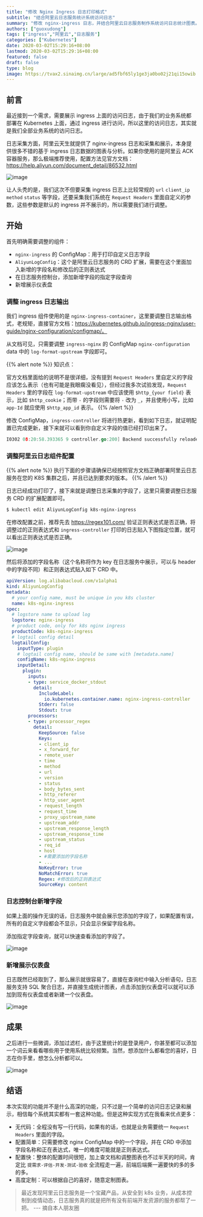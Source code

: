 ```yaml
---
title: "修改 Nginx Ingress 日志打印格式"
subtitle: "结合阿里云日志服务统计系统访问日志"
summary: "修改 nginx-ingress 日志，并结合阿里云日志服务制作系统访问日志统计图表。"
authors: ["guoxudong"]
tags: ["ingress","阿里云","日志服务"]
categories: ["Kubernetes"]
date: 2020-03-02T15:29:16+08:00
lastmod: 2020-03-02T15:29:16+08:00
featured: false
draft: false
type: blog
image: https://tvax2.sinaimg.cn/large/ad5fbf65ly1ge3ja0bo02j21qi15owib.jpg
---
```


## 前言

最近接到一个需求，需要展示 ingress 上面的访问日志，由于我们的业务系统都部署在 Kubernetes 上面，通过 ingress 进行访问，所以这里的访问日志，其实就是我们全部业务系统的访问日志。

日志采集方面，阿里云天生就提供了 nginx-ingress 日志和采集和展示，本身提供很多不错的基于 ingress 日志数据的图表与分析。如果你使用的是阿里云 ACK 容器服务，那么极端推荐使用，配置方法见官方文档：https://help.aliyun.com/document_detail/86532.html

![image](https://tva2.sinaimg.cn/large/ad5fbf65gy1gcfmo5d410j21970nzwjg.jpg)

让人头秃的是，我们这次不但要采集 ingress 日志上比较常规的 `url` `client_ip` `method` `status` 等字段，还要采集我们系统在 `Request Headers` 里面自定义的参数，这些参数是默认的 ingress 并不展示的，所以需要我们进行调整。

## 开始

首先明确需要调整的组件：

- `nginx-ingress` 的 ConfigMap：用于打印自定义日志字段
- `AliyunLogConfig`：这个是阿里云日志服务的 CRD 扩展，需要在这个里面加入新增的字段名和修改后的正则表达式
- 在日志服务控制台，添加新增字段的指定字段查询
- 新增展示仪表盘

### 调整 ingress 日志输出
<!-- markdown-link-check-disable-next-line -->
我们 ingress 组件使用的是 `nginx-ingress-container`，这里要调整日志输出格式，老规矩，直接官方文档：https://kubernetes.github.io/ingress-nginx/user-guide/nginx-configuration/configmap/。

从文档可见，只需要调整 `ingress-nginx` 的 ConfigMap `nginx-configuration` data 中的 `log-format-upstream` 字段即可。

{{% alert note %}}
知识点：

官方文档里面给的说明不是很详细，没有提到 `Request Headers` 里自定义的字段应该怎么表示（也有可能是我眼瘸没看见），但经过我多次试验发现，`Request Headers` 里的字段在 `log-format-upstream` 中应该使用 `$http_{your field}` 表示，比如 `$http_cookie`；而带 `-` 的字段则需要将 `-` 改为 `_`，并且使用小写，比如 `app-Id` 就应使用 `$http_app_id` 表示。
{{% /alert %}}

修改 ConfigMap，`ingress-controller` 将进行热更新，看到如下日志，就证明配置已完成更新，接下来就可以看到你自定义字段的值已经打印出来了。

```go
I0302 08:20:58.393365 9 controller.go:200] Backend successfully reloaded.
```

### 调整阿里云日志组件配置

{{% alert note %}}
执行下面的步骤请确保已经按照官方文档正确部署阿里云日志服务在您的 K8S 集群之后，并且已达到要求的版本。
{{% /alert %}}

日志已经成功打印了，接下来就是调整日志采集的字段了，这里只需要调整日志服务 CRD 的扩展配置即可。

```bash
$ kubectl edit AliyunLogConfig k8s-nginx-ingress
```
在修改配置之前，推荐先去 https://regex101.com/ 验证正则表达式是否正确，将调整过的正则表达式和 `ingress-controller` 打印的日志贴入下图指定位置，就可以看出正则表达式是否正确。

![image](https://tvax1.sinaimg.cn/large/ad5fbf65gy1gcfo9lxuc6j21gv0juwka.jpg)

然后将添加的字段名称（这个名称将作为 key 在日志服务中展示，可以与 header 中的字段不同）和正则表达式贴入如下 CRD 中。

```yaml
apiVersion: log.alibabacloud.com/v1alpha1
kind: AliyunLogConfig
metadata:
  # your config name, must be unique in you k8s cluster
  name: k8s-nginx-ingress
spec:
  # logstore name to upload log
  logstore: nginx-ingress
  # product code, only for k8s nginx ingress
  productCode: k8s-nginx-ingress
  # logtail config detail
  logtailConfig:
    inputType: plugin
    # logtail config name, should be same with [metadata.name]
    configName: k8s-nginx-ingress
    inputDetail:
      plugin:
        inputs:
        - type: service_docker_stdout
          detail:
            IncludeLabel:
              io.kubernetes.container.name: nginx-ingress-controller
            Stderr: false
            Stdout: true
        processors:
        - type: processor_regex
          detail:
            KeepSource: false
            Keys:
            - client_ip
            - x_forward_for
            - remote_user
            - time
            - method
            - url
            - version
            - status
            - body_bytes_sent
            - http_referer
            - http_user_agent
            - request_length
            - request_time
            - proxy_upstream_name
            - upstream_addr
            - upstream_response_length
            - upstream_response_time
            - upstream_status
            - req_id
            - host
            - #需要添加的字段名称
            - ...
            NoKeyError: true
            NoMatchError: true
            Regex: #修改后的正则表达式
            SourceKey: content
```

### 日志控制台新增字段

如果上面的操作无误的话，日志服务中就会展示您添加的字段了，如果配置有误，所有的自定义字段都会不显示，只会显示保留字段名称。

添加指定字段查询，就可以快速查看添加的字段了。

![image](https://tva3.sinaimg.cn/large/ad5fbf65gy1gcfohy9fv4j21460gxtc6.jpg)

### 新增展示仪表盘

日志既然已经取到了，那么展示就很容易了，直接在查询栏中输入分析语句，日志服务支持 SQL 聚合日志，并直接生成统计图表，点击添加到仪表盘可以就可以添加到现有仪表盘或者新建一个仪表盘。

![image](https://tva2.sinaimg.cn/large/ad5fbf65gy1gcfos33c23j219a0nuae3.jpg)


## 成果

之后进行一些微调，添加过滤栏，由于这里统计的是登录用户，你甚至都可以添加一个词云来看看哪些用于使用系统比较频繁。当然，想添加什么都看您的喜好，日志在你手里，想怎么分析都可以。

![image](https://tva4.sinaimg.cn/large/ad5fbf65gy1gcfowk10tjj21970ns79i.jpg)

## 结语

本次实现的功能并不是什么高深的功能，只不过是一个简单的访问日志记录和展示，相信每个系统其实都有一套这种功能。但是这种实现方式在我看来优点更多：

- 无代码：全程没有写一行代码，如果有的话，也就是业务需要统一 `Request Headers` 里面的字段。
- 配置简单：只需要修改 nginx ConfigMap 中的一个字段，并在 CRD 中添加字段名称和正在表达式，唯一的难度可能就是正则表达式。
- 配置快：整体的配置时间很短，加上查文档和调整图表也不过半天的时间，肯定比 `提需求-评估-开发-测试-验收` 全流程走一遍，前端后端撕一遍要快的多的多的多。
- 高度定制：可以根据自己的喜好，随意定制图表。

> 最近发现阿里云日志服务是一个宝藏产品，从安全到 k8s 业务，从成本控制到疫情动态，日志服务真的就是把所有没有前端开发资源的服务都帮了一把。
> --- 摘自本人朋友圈
